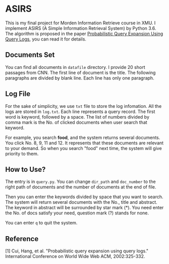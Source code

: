 # ASIRS
This is my final project for Morden Information Retrieve course in XMU. I implement ASIRS (A Simple Information Retrieval System) by Python 3.6. The algorithm is proposed in the paper [Probabilistic Query Expansion Using Query Logs], you can read it for details.

## Documents Set
You can find all documents in `datafile` directory. I provide 20 short passages from CNN. The first line of document is the title. The following paragraphs are divided by blank line. Each line has only one paragraph.

## Log File
For the sake of simplicity, we use `txt` file to store the log infomation. All the logs are stored in `log.txt`. Each line represents a query record. The first word is keyword, followed by a space. The list of numbers divided by comma mark is the No. of clicked documents when user search that keyword.

For example, you search **food**, and the system returns several documents. You click No. 8, 9, 11 and 12. It represents that these documents are relevant to your demand. So when you search "food" next time, the system will give priority to them.

## How to Use?
The entry is in `query.py`. You can change `dir_path` and `doc_number` to the right path of documents and the number of documents at the end of file. 

Then you can enter the keywords divided by space that you want to search. The system will return several documents with the No., title and abstract. The keyword in abstract will be surrounded by star mark (*). You need enter the No. of docs satisfy your need, question mark (?) stands for none. 

You can enter `q` to quit the system.

## Reference
[1] Cui, Hang, et al. "Probabilistic query expansion using query logs." International Conference on World Wide Web ACM, 2002:325-332.

[Probabilistic Query Expansion Using Query Logs]: http://vela.cs.ust.hk/readinglist/p325-cui.pdf